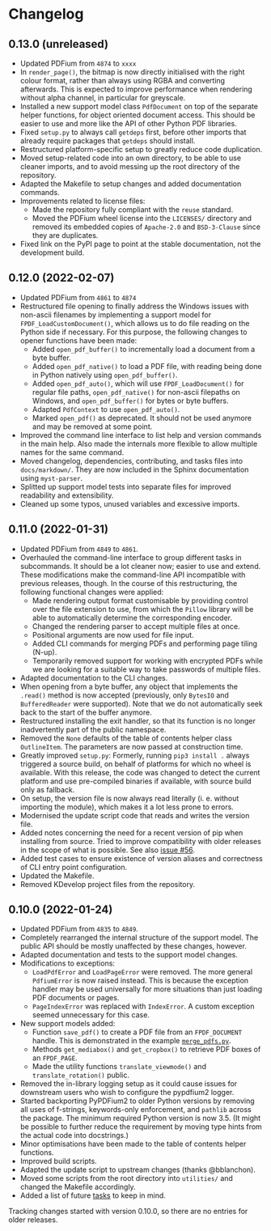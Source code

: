 <!-- SPDX-FileCopyrightText: 2022 geisserml <geisserml@gmail.com> -->
<!-- SPDX-License-Identifier: CC-BY-4.0 -->

# Changelog

## 0.13.0 (unreleased)

- Updated PDFium from `4874` to `xxxx`
- In `render_page()`, the bitmap is now directly initialised with the right colour format,
  rather than always using RGBA and converting afterwards. This is expected to improve performance
  when rendering without alpha channel, in particular for greyscale.
- Installed a new support model class `PdfDocument` on top of the separate helper functions,
  for object oriented document access. This should be easier to use and more like the API of
  other Python PDF libraries.
- Fixed `setup.py` to always call `getdeps` first, before other imports that already require
  packages that `getdeps` should install.
- Restructured platform-specific setup to greatly reduce code duplication.
- Moved setup-related code into an own directory, to be able to use cleaner imports, and to
  avoid messing up the root directory of the repository.
- Adapted the Makefile to setup changes and added documentation commands.
- Improvements related to license files:
  - Made the repository fully compliant with the `reuse` standard.
  - Moved the PDFium wheel license into the `LICENSES/` directory and removed its embedded
    copies of `Apache-2.0` and `BSD-3-Clause` since they are duplicates.
- Fixed link on the PyPI page to point at the stable documentation, not the development build.

## 0.12.0 (2022-02-07)

- Updated PDFium from `4861` to `4874`
- Restructured file opening to finally address the Windows issues with non-ascii filenames
  by implementing a support model for `FPDF_LoadCustomDocument()`, which allows us to do
  file reading on the Python side if necessary.
  For this purpose, the following changes to opener functions have been made:
  * Added `open_pdf_buffer()` to incrementally load a document from a byte buffer.
  * Added `open_pdf_native()` to load a PDF file, with reading being done in Python natively
    using `open_pdf_buffer()`.
  * Added `open_pdf_auto()`, which will use `FPDF_LoadDocument()` for regular file paths,
    `open_pdf_native()` for non-ascii filepaths on Windows, and `open_pdf_buffer()` for bytes
    or byte buffers.
  * Adapted `PdfContext` to use `open_pdf_auto()`.
  * Marked `open_pdf()` as deprecated. It should not be used anymore and may be removed
    at some point.
- Improved the command line interface to list help and version commands in the main help.
  Also made the internals more flexible to allow multiple names for the same command.
- Moved changelog, dependencies, contributing, and tasks files into `docs/markdown/`.
  They are now included in the Sphinx documentation using `myst-parser`.
- Splitted up support model tests into separate files for improved readability and extensibility.
- Cleaned up some typos, unused variables and excessive imports.

## 0.11.0 (2022-01-31)

- Updated PDFium from `4849` to `4861`.
- Overhauled the command-line interface to group different tasks in subcommands.
  It should be a lot cleaner now; easier to use and extend. These modifications make the
  command-line API incompatible with previous releases, though.
  In the course of this restructuring, the following functional changes were applied:
  * Made rendering output format customisable by providing control over the file extension
    to use, from which the `Pillow` library will be able to automatically determine the
    corresponding encoder.
  * Changed the rendering parser to accept multiple files at once.
  * Positional arguments are now used for file input.
  * Added CLI commands for merging PDFs and performing page tiling (N-up).
  * Temporarily removed support for working with encrypted PDFs while we are looking for a
    suitable way to take passwords of multiple files.
- Adapted documentation to the CLI changes.
- When opening from a byte buffer, any object that implements the `.read()` method is now
  accepted (previously, only `BytesIO` and `BufferedReader` were supported). Note that we
  do not automatically seek back to the start of the buffer anymore.
- Restructured installing the exit handler, so that its function is no longer inadvertently
  part of the public namespace.
- Removed the `None` defaults of the table of contents helper class `OutlineItem`. The
  parameters are now passed at construction time.
- Greatly improved `setup.py`: Formerly, running `pip3 install .` always triggered a source
  build, on behalf of platforms for which no wheel is available. With this release, the code
  was changed to detect the current platform and use pre-compiled binaries if available, with
  source build only as fallback.
- On setup, the version file is now always read literally (i. e. without importing the module),
  which makes it a lot less prone to errors.
- Modernised the update script code that reads and writes the version file.
- Added notes concerning the need for a recent version of pip when installing from source.
  Tried to improve compatibility with older releases in the scope of what is possible.
  See also [issue #56](https://github.com/pypdfium2-team/pypdfium2/issues/56).
- Added test cases to ensure existence of version aliases and correctness of CLI entry point
  configuration.
- Updated the Makefile.
- Removed KDevelop project files from the repository.

## 0.10.0 (2022-01-24)

- Updated PDFium from `4835` to `4849`.
- Completely rearranged the internal structure of the support model.
  The public API should be mostly unaffected by these changes, however.
- Adapted documentation and tests to the support model changes.
- Modifications to exceptions:
    * `LoadPdfError` and `LoadPageError` were removed. The more general `PdfiumError` is now
      raised instead. This is because the exception handler may be used universally for more
      situations than just loading PDF documents or pages.
    * `PageIndexError` was replaced with `IndexError`. A custom exception seemed unnecessary
      for this case.
- New support models added:
    * Function `save_pdf()` to create a PDF file from an `FPDF_DOCUMENT` handle. This is
      demonstrated in the example [`merge_pdfs.py`](../../examples/merge_pdfs.py).
    * Methods `get_mediabox()` and `get_cropbox()` to retrieve PDF boxes of an `FPDF_PAGE`.
    * Made the utility functions `translate_viewmode()` and `translate_rotation()` public.
- Removed the in-library logging setup as it could cause issues for downstream users who wish
  to configure the pypdfium2 logger.
- Started backporting PyPDFium2 to older Python versions by removing all uses of f-strings,
  keywords-only enforcement, and `pathlib` across the package. The minimum required Python
  version is now 3.5. (It might be possible to further reduce the requirement by moving type
  hints from the actual code into docstrings.)
- Minor optimisations have been made to the table of contents helper functions.
- Improved build scripts.
- Adapted the update script to upstream changes (thanks @bblanchon).
- Moved some scripts from the root directory into `utilities/` and changed the Makefile
  accordingly.
- Added a list of future [tasks](./tasks.md) to keep in mind.

Tracking changes started with version 0.10.0, so there are no entries for older releases.
